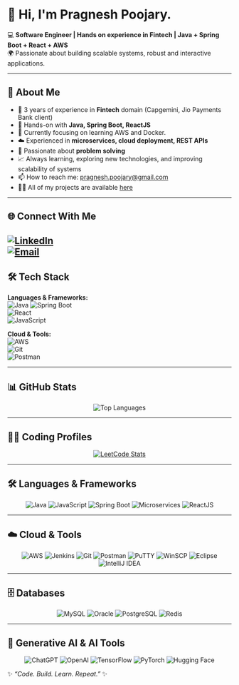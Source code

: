 # 👋 Hi, I'm Pragnesh Poojary.
💻 **Software Engineer | Hands on experience in Fintech | Java + Spring Boot + React + AWS**  
🌍 Passionate about building scalable systems, robust and interactive applications.

---

## 🚀 About Me  
- 💼 3 years of experience in **Fintech** domain (Capgemini, Jio Payments Bank client)  
- 🔧 Hands-on with **Java, Spring Boot, ReactJS**
- 🌱 Currently focusing on learning AWS and Docker. 
- ☁️ Experienced in **microservices, cloud deployment, REST APIs**  
- 🎯 Passionate about **problem solving**  
- 📈 Always learning, exploring new technologies, and improving scalability of systems
- 📫 How to reach me: pragnesh.poojary@gmail.com  
- 👨‍💻 All of my projects are available [here](https://github.com/PRAGNESH123)



---

## 🌐 Connect With Me  

[![LinkedIn](https://img.shields.io/badge/-LinkedIn-0077B5?style=for-the-badge&logo=linkedin&logoColor=white)](https://www.linkedin.com/in/pragneshpoojary/)  
[![Email](https://img.shields.io/badge/-Email-D14836?style=for-the-badge&logo=gmail&logoColor=white)](mailto:pragnesh.poojary@gmail.com)
---

## 🛠️ Tech Stack  

**Languages & Frameworks:**  
![Java](https://img.shields.io/badge/Java-ED8B00?style=for-the-badge&logo=openjdk&logoColor=white)
![Spring Boot](https://img.shields.io/badge/SpringBoot-6DB33F?style=for-the-badge&logo=springboot&logoColor=white)  
![React](https://img.shields.io/badge/React-20232A?style=for-the-badge&logo=react&logoColor=61DAFB)  
![JavaScript](https://img.shields.io/badge/JavaScript-F7DF1E?style=for-the-badge&logo=javascript&logoColor=black)  

**Cloud & Tools:**  
![AWS](https://img.shields.io/badge/AWS-232F3E?style=for-the-badge&logo=amazon-aws&logoColor=white)  
![Git](https://img.shields.io/badge/Git-F05032?style=for-the-badge&logo=git&logoColor=white)  
![Postman](https://img.shields.io/badge/Postman-FF6C37?style=for-the-badge&logo=postman&logoColor=white)  

---

## 📊 GitHub Stats  

<p align="center">
  <img src="https://github-readme-stats.vercel.app/api/top-langs/?username=PRAGNESH123&layout=compact&theme=tokyonight" alt="Top Languages" />
</p>  

---

## 🧑‍💻 Coding Profiles  

<p align="center">
  <a href="https://leetcode.com/u/Pragnesh10/a">
    <img src="https://leetcard.jacoblin.cool/Pragnesh10?theme=dark&ext=heatmap" alt="LeetCode Stats" />
  </a>
</p>



---

## 🛠️ Languages & Frameworks  

<p align="center">
  <!-- Java -->
  <img src="https://img.shields.io/badge/Java-ED8B00?style=for-the-badge&logo=openjdk&logoColor=white" alt="Java"/>
  
  <!-- JavaScript -->
  <img src="https://img.shields.io/badge/JavaScript-F7DF1E?style=for-the-badge&logo=javascript&logoColor=black" alt="JavaScript"/>
  
  <!-- Spring Boot -->
  <img src="https://img.shields.io/badge/Spring%20Boot-6DB33F?style=for-the-badge&logo=springboot&logoColor=white" alt="Spring Boot"/>
  
  <!-- Microservices -->
  <img src="https://img.shields.io/badge/Microservices-FF6F00?style=for-the-badge&logo=architectural-decision-record&logoColor=white" alt="Microservices"/>
  
  <!-- React -->
  <img src="https://img.shields.io/badge/React-20232A?style=for-the-badge&logo=react&logoColor=61DAFB" alt="ReactJS"/>
</p>


---


## ☁️ Cloud & Tools  

<p align="center">
  <!-- AWS -->
  <img src="https://img.shields.io/badge/AWS-232F3E?style=for-the-badge&logo=amazon-aws&logoColor=white" alt="AWS"/>
    
  <!-- Jenkins -->
  <img src="https://img.shields.io/badge/Jenkins-D24939?style=for-the-badge&logo=jenkins&logoColor=white" alt="Jenkins"/>
  
  <!-- Git -->
  <img src="https://img.shields.io/badge/Git-F05032?style=for-the-badge&logo=git&logoColor=white" alt="Git"/>
  
  <!-- Postman -->
  <img src="https://img.shields.io/badge/Postman-FF6C37?style=for-the-badge&logo=postman&logoColor=white" alt="Postman"/>
    
  <!-- PuTTY (Custom Badge) -->
  <img src="https://img.shields.io/badge/PuTTY-000000?style=for-the-badge&logo=windowsterminal&logoColor=white" alt="PuTTY"/>
  
  <!-- WinSCP (Custom Badge) -->
  <img src="https://img.shields.io/badge/WinSCP-00A489?style=for-the-badge&logo=files&logoColor=white" alt="WinSCP"/>

   <!-- Eclipse -->
  <img src="https://img.shields.io/badge/Eclipse-2C2255?style=for-the-badge&logo=eclipse&logoColor=white" alt="Eclipse"/>
  
  <!-- IntelliJ IDEA -->
  <img src="https://img.shields.io/badge/IntelliJ%20IDEA-000000?style=for-the-badge&logo=intellij-idea&logoColor=white" alt="IntelliJ IDEA"/>
</p>
</p>


---

## 🗄️ Databases  

<p align="center">
  <!-- MySQL -->
  <img src="https://img.shields.io/badge/MySQL-4479A1?style=for-the-badge&logo=mysql&logoColor=white" alt="MySQL"/>
  
  <!-- Oracle -->
  <img src="https://img.shields.io/badge/Oracle-F80000?style=for-the-badge&logo=oracle&logoColor=white" alt="Oracle"/>
  
  <!-- PostgreSQL -->
  <img src="https://img.shields.io/badge/PostgreSQL-336791?style=for-the-badge&logo=postgresql&logoColor=white" alt="PostgreSQL"/>
  
  <!-- Redis -->
  <img src="https://img.shields.io/badge/Redis-D32F2F?style=for-the-badge&logo=redis&logoColor=white" alt="Redis"/>
</p>


---

## 🤖 Generative AI & AI Tools  

<p align="center">
  <!-- ChatGPT -->
  <img src="https://img.shields.io/badge/ChatGPT-00CFFF?style=for-the-badge&logo=openai&logoColor=white" alt="ChatGPT"/>
  
  <!-- OpenAI -->
  <img src="https://img.shields.io/badge/OpenAI-412991?style=for-the-badge&logo=openai&logoColor=white" alt="OpenAI"/>
  
  <!-- TensorFlow -->
  <img src="https://img.shields.io/badge/TensorFlow-FF6F00?style=for-the-badge&logo=tensorflow&logoColor=white" alt="TensorFlow"/>
  
  <!-- PyTorch -->
  <img src="https://img.shields.io/badge/PyTorch-EE4C2C?style=for-the-badge&logo=pytorch&logoColor=white" alt="PyTorch"/>
  
  <!-- Hugging Face -->
  <img src="https://img.shields.io/badge/HuggingFace-FEA63C?style=for-the-badge&logo=huggingface&logoColor=black" alt="Hugging Face"/>
</p>



✨ _“Code. Build. Learn. Repeat.”_ ✨



